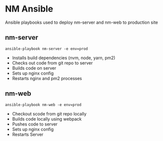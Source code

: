 # NM Ansible


Ansible playbooks used to deploy nm-server and nm-web to production site

## nm-server
```
ansible-playbook nm-server -e env=prod
```
  - Installs build dependencies (nvm, node, yarn, pm2)
  - Checks out code from git repo to server
  - Builds code on server
  - Sets up nginx config
  - Restarts nginx and pm2 processes


## nm-web
```
ansible-playbook nm-web -e env=prod
```
  - Checkout scode from git repo locally
  - Builds code locally using webpack
  - Pushes code to server
  - Sets up nginx config
  - Restarts Server
